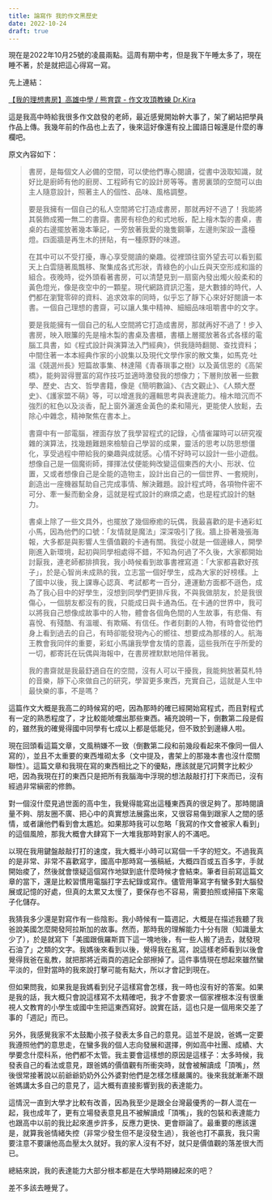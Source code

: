 ```yaml
---
title: 論寫作 我的作文黑歷史
date: 2022-10-24
draft: true
---
```


現在是2022年10月25號的凌晨兩點。這周有期中考，但是我下午睡太多了，現在睡不著，於是就把這心得寫一寫。

先上連結：

[【我的理想書房】高雄中學 / 熊育霆 - 作文攻頂教練 Dr.Kira](https://writingtop1.com/%E3%80%90%E6%88%91%E7%9A%84%E7%90%86%E6%83%B3%E6%9B%B8%E6%88%BF%E3%80%91%E9%AB%98%E9%9B%84%E4%B8%AD%E5%AD%B8-%E7%86%8A%E8%82%B2%E9%9C%86/)

這是我高中時給我很多作文啟發的老師，最近感覺開始幹大事了，架了網站把學員作品上傳。我幾年前的作品也上去了，後來這好像還有投上國語日報還是什麼的專欄吧。

原文內容如下：

> 書房，是每個文人必備的空間，可以使他們專心閱讀，從書中汲取知識，就好比是廚師有他的廚房、工程師有它的設計房等等。書房裏頭的空間可以由主人隨意設計，照著主人的個性、品味、風格調整。
>
> 要是我擁有一個自己的私人空間將它打造成書房，那就再好不過了！我能將其裝飾成獨一無二的書齋。書房有棕色的和式地板，配上檜木製的書桌，書桌的右邊擺放著幾本筆記，一旁放著我愛的幾隻鋼筆，左邊則架設一盞檯燈。四面牆是再生木的拼貼，有一種原野的味道。
>
> 在其中可以不受打擾，專心享受閱讀的樂趣。從裡頭往窗外望去可以看到藍天上白雲隨著風飄移、聚集成各式形狀，青綠色的小山丘與天空形成和諧的組合。夜晚時，從外頭看著書房，可以清楚見到一扇窗內發出燭火般柔和的黃色燈光，像是夜空中的一顆星。現代網路資訊氾濫，是大數據的時代，人們都在瀏覽零碎的資料、追求效率的同時，似乎忘了靜下心來好好閱讀一本書。一個自己理想的書齋，可以讓人集中精神、細細品味咀嚼書中的文字。
>
> 要是我能擁有一個自己的私人空間將它打造成書房，那就再好不過了！步入書房，映入眼簾的先是檜木製的書桌及書櫃，書櫃上層擺放著各式各樣的電腦工具書，如《程式設計與演算法入門經典》，供我隨時翻閱、查找資料；中間住著一本本經典作家的小說集以及現代文學作家的散文集，如馬克‧吐溫《競選州長》短篇故事集、林達陽《青春瑣事之樹》以及黃信恩的《高架橋》，能夠習得豐富的寫作技巧並適時激發我的想像力；下層則放著一些數學、歷史、古文、哲學書籍，像是《簡明數論》、《古文觀止》、《人類大歷史》、《護家盟不萌》等，可以增進我的邏輯思考與表達能力。檜木暗沉而不強烈的紅色以及淡香，配上窗外灑進金黃色的柔和陽光，更能使人放鬆，去除心中雜念，精神聚焦在書本上。
>
> 書齋中有一部電腦，裡面存放了我學習程式的記錄，心情雀躍時可以研究複雜的演算法，找幾題難題來檢驗自己學習的成果，靈活的思考以防思想僵化，享受過程中帶給我的樂趣與成就感。心情不好時可以設計一些小遊戲。想像自己是一個魔術師，揮揮法仗便能夠改變這個東西的大小、形狀、位置，又或者想像自己是全能的造物主，設計出自己的一個世界、一套規則，創造出一座機器幫助自己完成事情、解決難題。設計程式時，各項物件密不可分、牽一髮而動全身，這就是程式設計的麻煩之處，也是程式設計的魅力。
>
> 書桌上除了一些文具外，也擺放了幾個療癒的玩偶，我最喜歡的是卡通彩虹小馬，因為他們的口號：「友情就是魔法」深深吸引了我。牆上掛著幾張海報，大多都是與影響人生價值觀的卡通有關。我從小就是一個邊緣人，開學剛進入新環境，起初與同學相處得不錯，不知為何過了不久後，大家都開始討厭我，連老師都排擠我，我小時候看到故事書裡寫道：「大家都喜歡好孩子」，於是心智尚未成熟的我，立志當一個好學生，成為大家的好榜樣。上了國中以後，我上課專心認真、考試都考一百分，連運動方面都不遜色，成為了我心目中的好學生，沒想到同學們更排斥我，不與我做朋友，於是我很傷心，一個朋友都沒有的我，只能成日與卡通為伍。在卡通的世界中，我可以將我自己想像成故事中的人物，體會各個角色間的人生故事，有悲傷、有喜悅、有殘酷、有溫暖、有欺瞞、有信任。作者刻劃的人物，有時會從他們身上看到過去的自己，有時卻能發現內心的嚮往、想要成為那樣的人。航海王教會我同伴的重要，彩虹小馬讓我學會友情的意義，這些我所在乎所愛的一切，都寄託在玩偶與海報中，在書房裡默默地陪伴著我。
>
> 我的書齋就是我最舒適自在的空間，沒有人可以干擾我，我能夠放著莫札特的音樂，靜下心來做自己的研究，學習更多東西，充實自己，這就是人生中最快樂的事，不是嗎？

這篇作文大概是我高二的時候寫的吧，因為那時的確已經開始寫程式，而且對程式有一定的熟悉程度了，才比較能唬爛出那些東西。補充說明一下，倒數第二段是假的，雖然我的確覺得國中同學有七成以上都是低能兒，但不致於到邊緣人啦。

現在回頭看這篇文章，文風稍嫌不一致（倒數第二段和前幾段看起來不像同一個人寫的），並且不太重要的東西堆砌太多（文中提及，書架上的那幾本書也沒什麼關聯性）。這篇文章和我現在寫的東西相比之下的優點，應該就是冗詞贅字比較少吧，因為我現在打的東西只是把所有我腦海中浮現的想法敲敲打打下來而已，沒有經過非常縝密的修飾。

對一個沒什麼見過世面的高中生，我覺得能寫出這種東西真的很足夠了。那時閱讀量不夠、朋友圈不廣、把心中的真實想法展露出來，又很容易傷到跟家人之間的感情，或者讓他們看到會太尷尬。如果那時我可以忽略「我寫的作文會被家人看到」的這個風險，那我大概會大肆寫下一大堆我那時對家人的不滿吧。

以現在我用鍵盤敲敲打打的速度，我大概半小時可以寫個一千字的短文。不過我真的是非常、非常不喜歡寫字，國高中那時寫一張稿紙，大概四百或五百多字，手就開始痠了，然後就會懷疑這個寫作地獄到底什麼時候才會結束。筆者目前寫這篇文章的當下，還是比較習慣用電腦打字去紀錄或寫作。儘管用筆寫字有蠻多對大腦發展或記憶的好處，但真的太累又太慢了，要保存也不容易，需要拍照或掃描下來電子化儲存。

我猜我多少還是對寫作有一些陰影。我小時候有一篇週記，大概是在描述我聽了我爸說美國怎麼開發阿拉斯加的故事。然而，那時我的理解能力十分有限（知識量太少了），於是就寫下「美國跟俄羅斯買下這一塊地後，有一些人搬了過去，就發現石油了」之類的文字。我媽後來看到以後，覺得我在亂寫，說這樣老師看到以後會覺得我爸在亂教，就把那將近兩頁的週記全部擦掉了。這件事情現在想起來雖然蠻平淡的，但對當時的我來說打擊可能有點大，所以才會記到現在。

但如果問我，如果我是我媽看到兒子這樣寫會怎樣，我一時也沒有好的答案。如果是我的話，我大概只會說這樣寫不太精確吧，我才不會要求一個家裡根本沒有很重視人文教育的小學生或國中生把這東西寫好。說實在話，這也只是一個用來交差了事的「週記」而已。

另外，我感覺我家不太鼓勵小孩子發表太多自己的意見。這並不是說，爸媽一定要我遵照他們的意思走，在蠻多我的個人志向發展和選擇，例如高中社團、成績、大學要念什麼科系，他們都不太管。我主要會這樣想的原因是這樣子：太多時候，我發表自己的看法或意見，跟爸媽的價值觀有所衝突時，就會被解讀成「頂嘴」，然後很常接著說以前爺爺奶奶外公外婆對他們是怎樣怎樣嚴厲的。後來我就漸漸不跟爸媽講太多自己的意見了，這大概有直接影響到我的表達能力。

這情況一直到大學才比較有改善，因為我至少是跟全台灣最優秀的一群人混在一起，我也成年了，更有立場發表意見且不被解讀成「頂嘴」，我的包裝和表達能力也跟高中以前的我比起來進步許多，反應力更快、更會辯論了。最重要的應該還是，就算我爸情緒失控（非常少發生但不是沒發生過），我爸也打不贏我，我只需要注意不要讓他高血壓太久就好。我的家人沒有不好，就只是價值觀的落差很大而已。

總結來說，我的表達能力大部分根本都是在大學時期練起來的吧？

差不多該去睡覺了。

